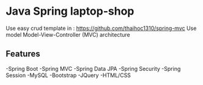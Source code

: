 # Java Spring laptop-shop
Use easy crud template in : https://github.com/thaihoc1310/spring-mvc
Use model Model-View-Controller (MVC) architecture
## Features
-Spring Boot 
-Spring MVC
-Spring Data JPA
-Spring Security
-Spring Session
-MySQL
-Bootstrap
-JQuery
-HTML/CSS